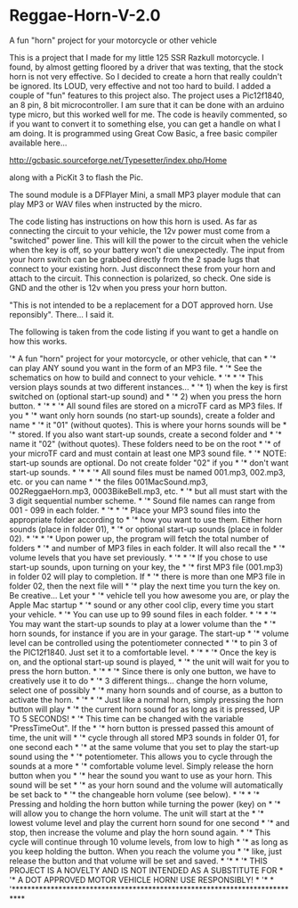 # Reggae-Horn-V-2.0
A fun "horn" project for your motorcycle or other vehicle

This is a project that I made for my little 125 SSR Razkull motorcycle. I found, by almost getting floored by a driver that was texting, that the stock horn is not very effective. So I decided to create a horn that really couldn't be ignored. Its LOUD, very effective and not too hard to build. I added a couple of "fun" features to this project also. The project uses a Pic12f1840, an 8 pin, 8 bit microcontroller. I am sure that it can be done with an arduino type micro, but this worked well for me. The code is heavily commented, so if you want to convert it to something else, you can get a handle on what I am doing. It is programmed using Great Cow Basic, a free basic compiler available here...

http://gcbasic.sourceforge.net/Typesetter/index.php/Home

along with a PicKit 3 to flash the Pic.

The sound module is a DFPlayer Mini, a small MP3 player module that can play MP3 or WAV files when instructed by the micro.

The code listing has instructions on how this horn is used. As far as connecting the circuit to your vehicle, the 12v power must come from a "switched" power line. This will kill the power to the circuit when the vehicle when the key is off, so your battery won't die unexpectedly. The input from your horn switch can be grabbed directly from the 2 spade lugs that connect to your existing horn. Just disconnect these from your horn and attach to the circuit. This connection is polarized, so check. One side is GND and the other is 12v when you press your horn button.

"This is not intended to be a replacement for a DOT approved horn. Use reponsibly". There... I said it.

The following is taken from the code listing if you want to get a handle on how this works.


'*  A fun "horn" project for your motorcycle, or other vehicle, that can   *
'*  can play ANY sound you want in the form of an MP3 file.                *
'*  See the schematics on how to build and connect to your vehicle.        *
'*                                                                         *
'*  This version plays sounds at two different instances...                *
'*    1) when the key is first switched on (optional start-up sound) and   *
'*    2) when you press the horn button.                                   *
'*                                                                         *
'*  All sound files are stored on a microTF card as MP3 files. If you      *
'*  want only horn sounds (no start-up sounds), create a folder and name   *
'*  it "01" (without quotes). This is where your horns sounds will be      *
'*  stored. If you also want start-up sounds, create a second folder and   *
'*  name it "02" (without quotes). These folders need to be on the root    *
'*  of your microTF card and must contain at least one MP3 sound file.     *
'*  NOTE: start-up sounds are optional. Do not create folder "02" if you   *
'*  don't want start-up sounds.                                            *
'*                                                                         *
'*  All sound files must be named 001.mp3, 002.mp3, etc. or you can name   *
'*  the files 001MacSound.mp3, 002ReggaeHorn.mp3, 0003BikeBell.mp3, etc.   *
'*  but all must start with the 3 digit sequential number scheme.          *
'*  Sound file names can range from 001 - 099 in each folder.              *
'*                                                                         *
'*  Place your MP3 sound files into the appropriate folder according to    *
'*  how you want to use them. Either horn sounds (place in folder 01),     *
'*  or optional start-up sounds (place in folder 02).                      *
'*                                                                         *
'*  Upon power up, the program will fetch the total number of folders      *
'*  and number of MP3 files in each folder. It will also recall the        *
'*  volume levels that you have set previously.                            *
'*                                                                         *
'*  If you chose to use start-up sounds, upon turning on your key, the     *
'*  first MP3 file (001.mp3) in folder 02 will play to completion. If      *
'*  there is more than one MP3 file in folder 02, then the next file will  *
'*  play the next time you turn the key on. Be creative... Let your        *
'*  vehicle tell you how awesome you are, or play the Apple Mac startup    *
'*  sound or any other cool clip, every time you start your vehicle.       *
'*  You can use up to 99 sound files in each folder.                       *
'*                                                                         *
'*  You may want the start-up sounds to play at a lower volume than the    *
'*  horn sounds, for instance if you are in your garage. The start-up      *
'*  volume level can be controlled using the potentiometer connected       *
'*  to pin 3 of the PIC12f1840. Just set it to a comfortable level.        *
'*                                                                         *
'*  Once the key is on, and the optional start-up sound is played,         *
'*  the unit will wait for you to press the horn button.                   *
'*                                                                         *
'*  Since there is only one button, we have to creatively use it to do     *
'*  3 different things... change the horn volume, select one of possibly   *
'*  many horn sounds and of course, as a button to activate the horn.      *
'*                                                                         *
'*  Just like a normal horn, simply pressing the horn button will play     *
'*  the current horn sound for as long as it is pressed, UP TO 5 SECONDS!  *
'*  This time can be changed with the variable "PressTimeOut". If the      *
'*  horn button is pressed passed this amount of time, the unit will       *
'*  cycle through all stored MP3 sounds in folder 01, for one second each  *
'*  at the same volume that you set to play the start-up sound using the   *
'*  potentiometer. This allows you to cycle through the sounds at a more   *
'*  comfortable volume level. Simply release the horn button when you      *
'*  hear the sound you want to use as your horn. This sound will be set    *
'*  as your horn sound and the volume will automatically be set back to    *
'*  the changeable horn volume (see below).                                *
'*                                                                         *
'*  Pressing and holding the horn button while turning the power (key) on  *
'*  will allow you to change the horn volume. The unit will start at the   *
'*  lowest volume level and play the current horn sound for one second     *
'*  and stop, then increase the volume and play the horn sound again.      *
'*  This cycle will continue through 10 volume levels, from low to high    *
'*  as long as you keep holding the button. When you reach the volume you  *
'*  like, just release the button and that volume will be set and saved.   *
'*                                                                         *
'*  THIS PROJECT IS A NOVELTY AND IS NOT INTENDED AS A SUBSTITUTE FOR      *
'*  A DOT APPROVED MOTOR VEHICLE HORN! USE RESPONSIBLY!                    *
'*                                                                         *
'***************************************************************************
